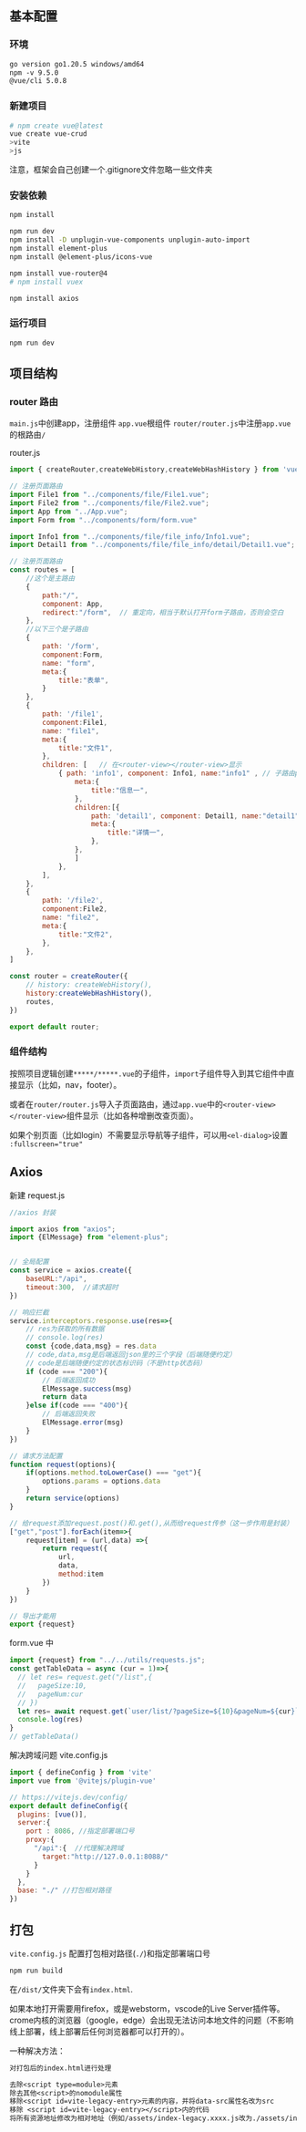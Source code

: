 ## 基本配置

### 环境
```txt
go version go1.20.5 windows/amd64
npm -v 9.5.0
@vue/cli 5.0.8
```

### 新建项目
```bash
# npm create vue@latest
vue create vue-crud
>vite
>js
```
注意，框架会自己创建一个.gitignore文件忽略一些文件夹

### 安装依赖
```bash
npm install

npm run dev
npm install -D unplugin-vue-components unplugin-auto-import
npm install element-plus
npm install @element-plus/icons-vue

npm install vue-router@4
# npm install vuex

npm install axios
```

### 运行项目
```bash
npm run dev
```

## 项目结构

### router 路由
`main.js`中创建app，注册组件
`app.vue`根组件
`router/router.js`中注册`app.vue`的根路由`/`

router.js
```js
import { createRouter,createWebHistory,createWebHashHistory } from 'vue-router'

// 注册页面路由
import File1 from "../components/file/File1.vue";
import File2 from "../components/file/File2.vue";
import App from "../App.vue";
import Form from "../components/form/form.vue"

import Info1 from "../components/file/file_info/Info1.vue";
import Detail1 from "../components/file/file_info/detail/Detail1.vue";

// 注册页面路由
const routes = [
    //这个是主路由
    {
        path:"/",
        component: App,
        redirect:"/form",  // 重定向，相当于默认打开form子路由，否则会空白
    },
    //以下三个是子路由
    {
        path: '/form',
        component:Form,
        name: "form",
        meta:{
            title:"表单",
        }
    },
    {
        path: '/file1',
        component:File1,
        name: "file1",
        meta:{
            title:"文件1",
        },
        children: [   // 在<router-view></router-view>显示
            { path: 'info1', component: Info1, name:"info1" , // 子路由path不要加‘ / ’
                meta:{
                    title:"信息一",
                },
                children:[{
                    path: 'detail1', component: Detail1, name:"detail1" , // 子路由path不要加‘ / ’
                    meta:{
                        title:"详情一",
                    },
                },
                ]
            },
        ],
    },
    {
        path: '/file2',
        component:File2,
        name: "file2",
        meta:{
            title:"文件2",
        },
    },
]

const router = createRouter({
    // history: createWebHistory(),
    history:createWebHashHistory(),
    routes,
})

export default router;
```

### 组件结构
按照项目逻辑创建`*****/*****.vue`的子组件，`import`子组件导入到其它组件中直接显示（比如，nav，footer）。

或者在`router/router.js`导入子页面路由，通过`app.vue`中的`<router-view></router-view>`组件显示（比如各种增删改查页面）。

如果个别页面（比如login）不需要显示导航等子组件，可以用`<el-dialog>`设置 `:fullscreen="true"`



## Axios

新建 request.js
```js
//axios 封装

import axios from "axios";
import {ElMessage} from "element-plus";


// 全局配置
const service = axios.create({
    baseURL:"/api",
    timeout:300,  //请求超时
})

// 响应拦截
service.interceptors.response.use(res=>{
    // res为获取的所有数据
    // console.log(res)
    const {code,data,msg} = res.data
    // code,data,msg是后端返回json里的三个字段（后端随便约定）
    // code是后端随便约定的状态标识码（不是http状态码）
    if (code === "200"){
        // 后端返回成功
        ElMessage.success(msg)
        return data
    }else if(code === "400"){
        // 后端返回失败
        ElMessage.error(msg)
    }
})

// 请求方法配置
function request(options){
    if(options.method.toLowerCase() === "get"){
        options.params = options.data
    }
    return service(options)
}

// 给request添加request.post()和.get(),从而给request传参（这一步作用是封装）
["get","post"].forEach(item=>{
    request[item] = (url,data) =>{
        return request({
            url,
            data,
            method:item
        })
    }
})

// 导出才能用
export {request}
```

form.vue 中
```ts
import {request} from "../../utils/requests.js";
const getTableData = async (cur = 1)=>{
  // let res= request.get("/list",{
  //   pageSize:10,
  //   pageNum:cur
  // })
  let res= await request.get(`user/list/?pageSize=${10}&pageNum=${cur}`)
  console.log(res)
}
// getTableData()
```

解决跨域问题 vite.config.js
```js
import { defineConfig } from 'vite'
import vue from '@vitejs/plugin-vue'

// https://vitejs.dev/config/
export default defineConfig({
  plugins: [vue()],
  server:{
    port : 8086, //指定部署端口号
    proxy:{
      "/api":{  //代理解决跨域
        target:"http://127.0.0.1:8088/"
      }
    }
  },
  base: "./" //打包相对路径
})
```

## 打包
`vite.config.js` 配置打包相对路径(`./`)和指定部署端口号
```bash
npm run build
```
在`/dist/`文件夹下会有`index.html`.

如果本地打开需要用firefox，或是webstorm，vscode的Live Server插件等。crome内核的浏览器（google，edge）会出现无法访问本地文件的问题（不影响线上部署，线上部署后任何浏览器都可以打开的）。

一种解决方法：
```txt
对打包后的index.html进行处理

去除<script type=module>元素
除去其他<script>的nomodule属性
移除<script id=vite-legacy-entry>元素的内容，并将data-src属性名改为src
移除 <script id=vite-legacy-entry></script>内的代码
将所有资源地址修改为相对地址（例如/assets/index-legacy.xxxx.js改为./assets/index-legacy.xxxx.js注意，还有 CSS 文件）

```